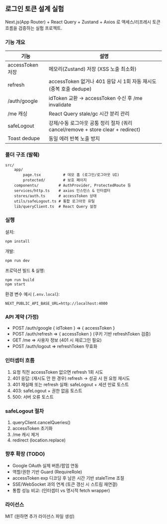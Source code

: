 ## 로그인 토큰 설계 실험

Next.js(App Router) + React Query + Zustand + Axios 로 액세스/리프레시 토큰 흐름을 검증하는 실험 프로젝트.

### 기능 개요
| 기능 | 설명 |
|------|------|
| accessToken 저장 | 메모리(Zustand) 저장 (XSS 노출 최소화) |
| refresh | accessToken 없거나 401 응답 시 1회 자동 재시도 (중복 호출 dedupe) |
| /auth/google | idToken 교환 → accessToken 수신 후 /me invalidate |
| /me 캐싱 | React Query stale/gc 시간 분리 관리 |
| safeLogout | 강제/수동 로그아웃 공통 정리 절차 (쿼리 cancel/remove + store clear + redirect) |
| Toast dedupe | 동일 에러 반복 노출 방지 |

### 폴더 구조 (발췌)
```
src/
	app/
		page.tsx          # 데모 홈 (로그인/로그아웃 UI)
		protected/        # 보호 페이지
	components/         # AuthProvider, ProtectedRoute 등
	services/http.ts    # axios 인스턴스 & 인터셉터
	stores/auth.ts      # accessToken 상태
	utils/safeLogout.ts # 통합 로그아웃 유틸
	lib/queryClient.ts  # React Query 설정
```

### 실행
설치:
```
npm install
```
개발:
```
npm run dev
```
프로덕션 빌드 & 실행:
```
npm run build
npm start
```

환경 변수 예시 (`.env.local`):
```
NEXT_PUBLIC_API_BASE_URL=http://localhost:4000
```

### API 계약 (가정)
- POST /auth/google { idToken } => { accessToken }
- POST /auth/refresh => { accessToken } (쿠키 기반 refreshToken 검증)
- GET /me => 사용자 정보 (401 시 재로그인 필요)
- POST /auth/logout => refreshToken 무효화

### 인터셉터 흐름
1. 요청 직전 accessToken 없으면 refresh 1회 시도
2. 401 응답: (재시도 안 한 경우) refresh → 성공 시 원 요청 재시도
3. 401 재실패 또는 refresh 실패: safeLogout + 세션 만료 토스트
4. 403: safeLogout + 권한 없음 토스트
5. 500: 서버 오류 토스트

### safeLogout 절차
1. queryClient.cancelQueries()
2. accessToken 초기화
3. /me 캐시 제거
4. redirect (location.replace)

### 향후 확장 (TODO)
- Google OAuth 실제 버튼/팝업 연동
- 역할/권한 기반 Guard (RequireRole)
- accessToken exp 디코딩 후 남은 시간 기반 staleTime 조절
- SSE/WebSocket 과의 연계 (토큰 갱신 시 스트림 재연결)
- 통합 성능 비교: (인터셉터 vs 명시적 fetch wrapper)

### 라이선스
MIT (원하면 추가 라이선스 파일 생성)
